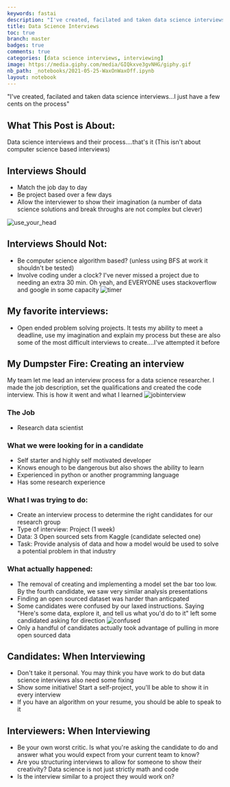 ```yaml
---
keywords: fastai
description: "I've created, facilated and taken data science interviews...I just have a few cents on the process"
title: Data Science Interviews
toc: true
branch: master
badges: true
comments: true
categories: [data science interviews, interviewing]
image: https://media.giphy.com/media/GIQkxve3gvNHG/giphy.gif
nb_path: _notebooks/2021-05-25-WaxOnWaxOff.ipynb
layout: notebook
---
```


<!--
#################################################
### THIS FILE WAS AUTOGENERATED! DO NOT EDIT! ###
#################################################
# file to edit: _notebooks/2021-05-25-WaxOnWaxOff.ipynb
-->

<div class="container" id="notebook-container">
        
<div class="cell border-box-sizing text_cell rendered"><div class="inner_cell">
<div class="text_cell_render border-box-sizing rendered_html">
<p>"I've created, facilated and taken data science interviews...I just have a few cents on the process"</p>
<h2 id="What-This-Post-is-About:">What This Post is About:<a class="anchor-link" href="#What-This-Post-is-About:"> </a></h2><p>Data science interviews and their process....that's it (This isn't about computer science based interviews)</p>
<h2 id="Interviews-Should">Interviews Should<a class="anchor-link" href="#Interviews-Should"> </a></h2><ul>
<li>Match the job day to day </li>
<li>Be project based over a few days</li>
<li>Allow the interviewer to show their imagination (a number of data science solutions and break throughs are not complex but clever)</li>
</ul>
<p><img src="https://media.giphy.com/media/d3mlE7uhX8KFgEmY/giphy.gif" alt="use_your_head"></p>
<h2 id="Interviews-Should-Not:">Interviews Should Not:<a class="anchor-link" href="#Interviews-Should-Not:"> </a></h2><ul>
<li>Be computer science algorithm based? (unless using BFS at work it shouldn't be tested)</li>
<li>Involve coding under a clock? I've never missed a project due to needing an extra 30 min. Oh yeah, and EVERYONE uses stackoverflow and google in some capacity
<img src="https://media.giphy.com/media/jqScOnk9Dqk7ILU4kF/giphy.gif" alt="timer"></li>
</ul>
<h2 id="My-favorite-interviews:">My favorite interviews:<a class="anchor-link" href="#My-favorite-interviews:"> </a></h2><ul>
<li>Open ended problem solving projects. It tests my ability to meet a deadline, use my imagination and explain my process but these are also some of the most difficult interviews to create....I've attempted it before</li>
</ul>

</div>
</div>
</div>
<div class="cell border-box-sizing text_cell rendered"><div class="inner_cell">
<div class="text_cell_render border-box-sizing rendered_html">
<h2 id="My-Dumpster-Fire:-Creating-an-interview">My Dumpster Fire: Creating an interview<a class="anchor-link" href="#My-Dumpster-Fire:-Creating-an-interview"> </a></h2><p>My team let me lead an interview process for a data science researcher. I made the job description, set the qualifications and created the code interview. This is how it went and what I learned
<img src="https://media.giphy.com/media/tZyxxR4lUIRnTgIzl9/giphy.gif" alt="jobinterview"></p>

</div>
</div>
</div>
<div class="cell border-box-sizing text_cell rendered"><div class="inner_cell">
<div class="text_cell_render border-box-sizing rendered_html">
<h3 id="The-Job">The Job<a class="anchor-link" href="#The-Job"> </a></h3><ul>
<li>Research data scientist</li>
</ul>
<h3 id="What-we-were-looking-for-in-a-candidate">What we were looking for in a candidate<a class="anchor-link" href="#What-we-were-looking-for-in-a-candidate"> </a></h3><ul>
<li>Self starter and highly self motivated developer</li>
<li>Knows enough to be dangerous but also shows the ability to learn</li>
<li>Experienced in python or another programming language </li>
<li>Has some research experience </li>
</ul>

</div>
</div>
</div>
<div class="cell border-box-sizing text_cell rendered"><div class="inner_cell">
<div class="text_cell_render border-box-sizing rendered_html">
<h3 id="What-I-was-trying-to-do:">What I was trying to do:<a class="anchor-link" href="#What-I-was-trying-to-do:"> </a></h3><ul>
<li>Create an interview process to determine the right candidates for our research group</li>
<li>Type of interview: Project (1 week)</li>
<li>Data: 3 Open sourced sets from Kaggle (candidate selected one)</li>
<li>Task: Provide analysis of data and how a model would be used to solve a potential problem in that industry</li>
</ul>

</div>
</div>
</div>
<div class="cell border-box-sizing text_cell rendered"><div class="inner_cell">
<div class="text_cell_render border-box-sizing rendered_html">
<h3 id="What-actually-happened:">What actually happened:<a class="anchor-link" href="#What-actually-happened:"> </a></h3><ul>
<li>The removal of creating and implementing a model set the bar too low. By the fourth candidate, we saw very similar analysis presentations</li>
<li>Finding an open sourced dataset was harder than anticpated </li>
<li>Some candidates were confused by our laxed instructions. Saying "Here's some data, explore it, and tell us what you'd do to it" left some candidated asking for direction
<img src="https://media.giphy.com/media/3o7aCTPPm4OHfRLSH6/giphy.gif" alt="confused"></li>
<li>Only a handful of candidates actually took advantage of pulling in more open sourced data</li>
</ul>

</div>
</div>
</div>
<div class="cell border-box-sizing text_cell rendered"><div class="inner_cell">
<div class="text_cell_render border-box-sizing rendered_html">
<h2 id="Candidates:-When-Interviewing">Candidates: When Interviewing<a class="anchor-link" href="#Candidates:-When-Interviewing"> </a></h2><ul>
<li>Don't take it personal. You may think you have work to do but data science interviews also need some fixing</li>
<li>Show some initiative! Start a self-project, you'll be able to show it in every interview</li>
<li>If you have an algorithm on your resume, you should be able to speak to it</li>
</ul>

</div>
</div>
</div>
<div class="cell border-box-sizing text_cell rendered"><div class="inner_cell">
<div class="text_cell_render border-box-sizing rendered_html">
<h2 id="Interviewers:-When-Interviewing">Interviewers: When Interviewing<a class="anchor-link" href="#Interviewers:-When-Interviewing"> </a></h2><ul>
<li>Be your own worst critic. Is what you're asking the candidate to do and answer what you would expect from your current team to know?</li>
<li>Are you structuring interviews to allow for someone to show their creativity? Data science is not just strictly math and code</li>
<li>Is the interview similar to a project they would work on?</li>
</ul>

</div>
</div>
</div>
</div>
 

